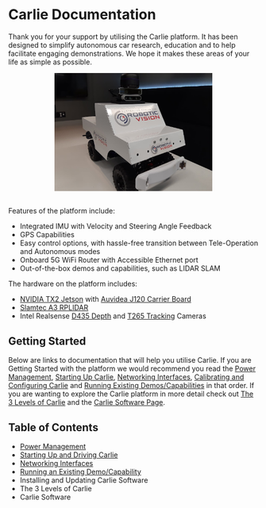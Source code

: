 # Carlie Documentation

Thank you for your support by utilising the Carlie platform. It has been designed to simplify autonomous car research, education and to help facilitate engaging demonstrations. We hope it makes these areas of your life as simple as possible.

<figure float="center" style="margin-bottom: 2em; display: block; text-align: center">
    <img src="pages/assets/Carlie.png" width="75%">
</figure>


Features of the platform include:
* Integrated IMU with Velocity and Steering Angle Feedback
* GPS Capabilities
* Easy control options, with hassle-free transition between Tele-Operation and Autonomous modes
* Onboard 5G WiFi Router with Accessible Ethernet port
* Out-of-the-box demos and capabilities, such as LIDAR SLAM

The hardware on the platform includes:
* [NVIDIA TX2 Jetson](https://developer.nvidia.com/embedded/jetson-tx2) with [Auvidea J120 Carrier Board](https://auvidea.eu/j120/)
* [Slamtec A3 RPLIDAR](https://www.slamtec.com/en/Lidar/A3)
* Intel Realsense [D435 Depth](https://www.intelrealsense.com/depth-camera-d435/) and [T265 Tracking](https://www.intelrealsense.com/tracking-camera-t265/) Cameras


## Getting Started

Below are links to documentation that will help you utilise Carlie. If you are Getting Started with the platform we would recommend you read the [Power Management](pages/power_management), [Starting Up Carlie](pages/starting_up_carlie), [Networking Interfaces](pages/carlie_networking_interfaces), [Calibrating and Configuring Carlie](pages/carlie_config_and_calibration) and [Running Existing Demos/Capabilities](pages/carlie_running_existing_capabilities) in that order. If you are wanting to explore the Carlie platform in more detail check out [The 3 Levels of Carlie]() and the [Carlie Software Page]().

## Table of Contents

* [Power Management](pages/power_management)
* [Starting Up and Driving Carlie](pages/starting_up_carlie)
* [Networking Interfaces](pages/carlie_networking_interfaces)
* [Running an Existing Demo/Capability](pages/carlie_running_existing_capabilities)
* Installing and Updating Carlie Software
* The 3 Levels of Carlie
* Carlie Software